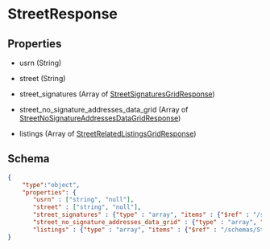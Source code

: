 # StreetResponse
## Properties
- usrn (String)

   
- street (String)

   
- street_signatures (Array of [StreetSignaturesGridResponse](StreetSignaturesGridResponse.md))

   
- street_no_signature_addresses_data_grid (Array of [StreetNoSignatureAddressesDataGridResponse](StreetNoSignatureAddressesDataGridResponse.md))

   
- listings (Array of [StreetRelatedListingsGridResponse](StreetRelatedListingsGridResponse.md))

   

## Schema
```json
{
    "type":"object",
    "properties": {
       "usrn" : ["string", "null"],
       "street" : ["string", "null"],
       "street_signatures" : {"type" : "array", "items" : {"$ref" : "/schemas/StreetSignaturesGrid"},
       "street_no_signature_addresses_data_grid" : {"type" : "array", "items" : {"$ref" : "/schemas/StreetNoSignatureAddressesDataGrid"},
       "listings" : {"type" : "array", "items" : {"$ref" : "/schemas/StreetRelatedListingsGrid"}
}
```

